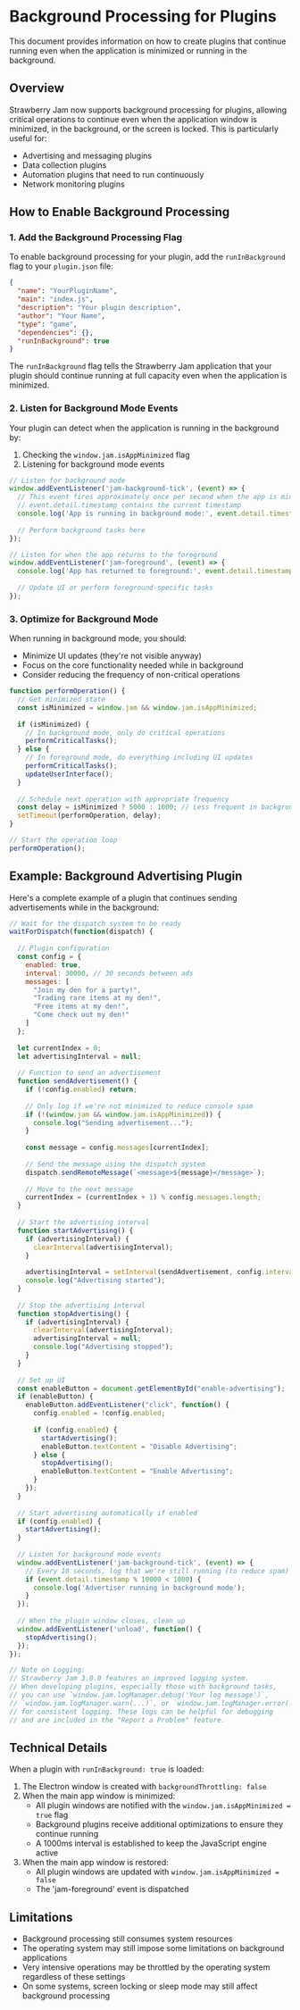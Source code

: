 # Background Processing for Plugins

This document provides information on how to create plugins that continue running even when the application is minimized or running in the background.

## Overview

Strawberry Jam now supports background processing for plugins, allowing critical operations to continue even when the application window is minimized, in the background, or the screen is locked. This is particularly useful for:

- Advertising and messaging plugins
- Data collection plugins
- Automation plugins that need to run continuously
- Network monitoring plugins

## How to Enable Background Processing

### 1. Add the Background Processing Flag

To enable background processing for your plugin, add the `runInBackground` flag to your `plugin.json` file:

```json
{
  "name": "YourPluginName",
  "main": "index.js",
  "description": "Your plugin description",
  "author": "Your Name",
  "type": "game",
  "dependencies": {},
  "runInBackground": true
}
```

The `runInBackground` flag tells the Strawberry Jam application that your plugin should continue running at full capacity even when the application is minimized.

### 2. Listen for Background Mode Events

Your plugin can detect when the application is running in the background by:

1. Checking the `window.jam.isAppMinimized` flag
2. Listening for background mode events

```javascript
// Listen for background mode
window.addEventListener('jam-background-tick', (event) => {
  // This event fires approximately once per second when the app is minimized
  // event.detail.timestamp contains the current timestamp
  console.log('App is running in background mode:', event.detail.timestamp);
  
  // Perform background tasks here
});

// Listen for when the app returns to the foreground
window.addEventListener('jam-foreground', (event) => {
  console.log('App has returned to foreground:', event.detail.timestamp);
  
  // Update UI or perform foreground-specific tasks
});
```

### 3. Optimize for Background Mode

When running in background mode, you should:

- Minimize UI updates (they're not visible anyway)
- Focus on the core functionality needed while in background
- Consider reducing the frequency of non-critical operations

```javascript
function performOperation() {
  // Get minimized state
  const isMinimized = window.jam && window.jam.isAppMinimized;
  
  if (isMinimized) {
    // In background mode, only do critical operations
    performCriticalTasks();
  } else {
    // In foreground mode, do everything including UI updates
    performCriticalTasks();
    updateUserInterface();
  }
  
  // Schedule next operation with appropriate frequency
  const delay = isMinimized ? 5000 : 1000; // Less frequent in background
  setTimeout(performOperation, delay);
}

// Start the operation loop
performOperation();
```

## Example: Background Advertising Plugin

Here's a complete example of a plugin that continues sending advertisements while in the background:

```javascript
// Wait for the dispatch system to be ready
waitForDispatch(function(dispatch) {
  
  // Plugin configuration
  const config = {
    enabled: true,
    interval: 30000, // 30 seconds between ads
    messages: [
      "Join my den for a party!",
      "Trading rare items at my den!",
      "Free items at my den!",
      "Come check out my den!"
    ]
  };
  
  let currentIndex = 0;
  let advertisingInterval = null;
  
  // Function to send an advertisement
  function sendAdvertisement() {
    if (!config.enabled) return;
    
    // Only log if we're not minimized to reduce console spam
    if (!(window.jam && window.jam.isAppMinimized)) {
      console.log("Sending advertisement...");
    }
    
    const message = config.messages[currentIndex];
    
    // Send the message using the dispatch system
    dispatch.sendRemoteMessage(`<message>${message}</message>`);
    
    // Move to the next message
    currentIndex = (currentIndex + 1) % config.messages.length;
  }
  
  // Start the advertising interval
  function startAdvertising() {
    if (advertisingInterval) {
      clearInterval(advertisingInterval);
    }
    
    advertisingInterval = setInterval(sendAdvertisement, config.interval);
    console.log("Advertising started");
  }
  
  // Stop the advertising interval
  function stopAdvertising() {
    if (advertisingInterval) {
      clearInterval(advertisingInterval);
      advertisingInterval = null;
      console.log("Advertising stopped");
    }
  }
  
  // Set up UI
  const enableButton = document.getElementById("enable-advertising");
  if (enableButton) {
    enableButton.addEventListener("click", function() {
      config.enabled = !config.enabled;
      
      if (config.enabled) {
        startAdvertising();
        enableButton.textContent = "Disable Advertising";
      } else {
        stopAdvertising();
        enableButton.textContent = "Enable Advertising";
      }
    });
  }
  
  // Start advertising automatically if enabled
  if (config.enabled) {
    startAdvertising();
  }
  
  // Listen for background mode events
  window.addEventListener('jam-background-tick', (event) => {
    // Every 10 seconds, log that we're still running (to reduce spam)
    if (event.detail.timestamp % 10000 < 1000) {
      console.log('Advertiser running in background mode');
    }
  });
  
  // When the plugin window closes, clean up
  window.addEventListener('unload', function() {
    stopAdvertising();
  });
});

// Note on Logging:
// Strawberry Jam 3.0.0 features an improved logging system.
// When developing plugins, especially those with background tasks,
// you can use `window.jam.logManager.debug('Your log message')`, 
// `window.jam.logManager.warn(...)`, or `window.jam.logManager.error(...)` 
// for consistent logging. These logs can be helpful for debugging 
// and are included in the "Report a Problem" feature.
```

## Technical Details

When a plugin with `runInBackground: true` is loaded:

1. The Electron window is created with `backgroundThrottling: false`
2. When the main app window is minimized:
   - All plugin windows are notified with the `window.jam.isAppMinimized = true` flag
   - Background plugins receive additional optimizations to ensure they continue running
   - A 1000ms interval is established to keep the JavaScript engine active
3. When the main app window is restored:
   - All plugin windows are updated with `window.jam.isAppMinimized = false`
   - The 'jam-foreground' event is dispatched

## Limitations

- Background processing still consumes system resources
- The operating system may still impose some limitations on background applications
- Very intensive operations may be throttled by the operating system regardless of these settings
- On some systems, screen locking or sleep mode may still affect background processing
